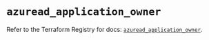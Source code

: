 # `azuread_application_owner`

Refer to the Terraform Registry for docs: [`azuread_application_owner`](https://registry.terraform.io/providers/hashicorp/azuread/2.52.0/docs/resources/application_owner).
